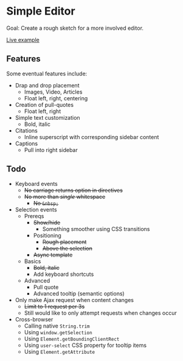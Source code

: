 Simple Editor
=============

Goal: Create a rough sketch for a more involved editor.

[Live example](http://simple-editor.eu1.frbit.net/)

Features
--------

Some eventual features include:

* Drap and drop placement
    * Images, Video, Articles
    * Float left, right, centering
* Creation of pull-quotes
    * Float left, right
* Simple text customization
    * Bold, italic
* Citations
    * Inline superscript with corresponding sidebar content
* Captions
    * Pull into right sidebar

Todo
----

* Keyboard events
    * ~~No carriage returns option in directives~~
    * ~~No more than _single_ whitespace~~
        * ~~No `&nbsp;`~~
* Selection events
    * Prereqs
        * ~~Show/hide~~
            * Something smoother using CSS transitions
        * Positioning
            * ~~Rough placement~~
            * ~~Above the selection~~
        * ~~Async template~~
    * Basics
        * ~~Bold, italic~~
        * Add keyboard shortcuts
    * Advanced
        * Pull quote
        * Advanced tooltip (semantic options)
* Only make Ajax request when content changes
    * ~~Limit to 1 request per 3s~~
    * Still would like to only attempt requests when changes occur
* Cross-browser
    * Calling native `String.trim`
    * Using `window.getSelection`
    * Using `Element.getBoundingClientRect`
    * Using `user-select` CSS property for tooltip items
    * Using `Element.getAttribute`
